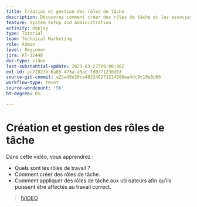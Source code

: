```yaml
---
title: Création et gestion des rôles de tâche
description: Découvrez comment créer des rôles de tâche et les associer à des utilisateurs pour effectuer de meilleures affectations.
feature: System Setup and Administration
activity: deploy
type: Tutorial
team: Technical Marketing
role: Admin
level: Beginner
jira: KT-12448
doc-type: video
last-substantial-update: 2023-03-27T00:00:00Z
exl-id: ac72827b-6a65-473a-a5ac-7d0771230d63
source-git-commit: a25a49e59ca483246271214886ea4dc9c10e8d66
workflow-type: tm+mt
source-wordcount: '56'
ht-degree: 0%

---
```


# Création et gestion des rôles de tâche

Dans cette vidéo, vous apprendrez :

* Quels sont les rôles de travail ?
* Comment créer des rôles de tâche.
* Comment appliquer des rôles de tâche aux utilisateurs afin qu’ils puissent être affectés au travail correct.

>[!VIDEO](https://video.tv.adobe.com/v/3416966/?quality=12&learn=on)
